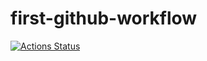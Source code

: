 # first-github-workflow

[![Actions Status](https://github.com/ivan24/first-github-workflow/workflows/hexlet-check/badge.svg)](https://github.com/ivan24/first-github-workflow/actions)